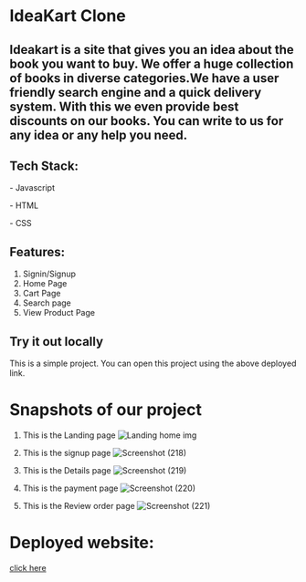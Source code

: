 # IdeaKart Clone

## Ideakart is a site that gives you an idea about the book you want to buy. We offer a huge collection of books in diverse categories.We have a user friendly search engine and a quick delivery system. With this we even provide best discounts on our books. You can write to us for any idea or any help you need.

## Tech Stack:
  <p>- Javascript</p>
  <p>- HTML</p>
  <p>- CSS</p>
 
  
## Features:
1. Signin/Signup
2. Home Page
3. Cart Page
4. Search page
5. View Product Page
 

## Try it out locally
This is a simple project. You can open this project using the above deployed link.  

<h1>Snapshots of our project</h1>

1. This is the Landing page
![Landing home img](https://i.postimg.cc/bN0yLgLP/Screenshot-1075.png)

2. This is the signup page
![Screenshot (218)](https://user-images.githubusercontent.com/102507444/210266169-51ba1bf0-91c8-4e06-809e-0432f717925e.png)

3. This is the Details page
![Screenshot (219)](https://user-images.githubusercontent.com/102507444/210266338-94b443eb-667a-4e36-ada1-dcf158d3bd11.png)

4. This is the payment page
![Screenshot (220)](https://user-images.githubusercontent.com/102507444/210266417-673d5aac-3003-4c73-8937-fa8d025c1c74.png)

5. This is the Review order page
![Screenshot (221)](https://user-images.githubusercontent.com/102507444/210266522-144ac6cc-833f-483f-9580-f06720f3d942.png)


# Deployed website:
[click here](fabulous-vest-203.vercel.app/)

